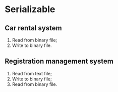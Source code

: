 # Serializable

## Car rental system 

1. Read from binary file;
2. Write to binary file.

## Registration management system

1. Read from text file;
2. Write to binary file;
3. Read from binary file.